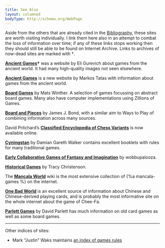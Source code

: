 ```yaml
---
title: See Also
layout: columned
bodyType: http://schema.org/WebPage
---
```


Aside from the others that are already cited in the [Bibliography](/bibliography/), these sites are worth visiting individually. I link them here also in an attempt to combat the loss of information over time; if any of these links stops working then they should still be able to be found on Internet Archive. Links to archives of now-dead sites are marked with †.

**[Ancient Games](https://web.archive.org/web/20221205194033/https://www.ancientgames.org/)†** was a website by Eli Gurevich about games from the ancient world. It had many high-quality images not seen elsewhere.

**[Ancient Games](https://www.ancientgames.org/)** is a new website by Markos Tatas with information about games from the ancient world.

**[Board Games](http://mlwi.magix.net/bg/index.htm)** by Mats Winther. A selection of games focussing on abstract board games. Many also have computer implementations using Zillions of Games.

**[Board and Pieces](https://sites.google.com/site/boardandpieces/home)** by James J. Bond, with a similar aim to Ways to Play of combining information across many sources.

David Pritchard’s **[Classified Encyclopedia of Chess Variants](https://www.jsbeasley.co.uk/encyc.htm)** is now available online.

**[Cyningstan](https://www.cyningstan.com/)** by Damian Gareth Walker contains excellent booklets with rules for many traditional games.

**[Early Collaborative Games of Fantasy and Imagination](https://wobbupalooza.neocities.org/)** by wobbupalooza.

**[Historical Games](https://historicalgames.neocities.org/)** by Tracy Christenson.

The **[Mancala World](https://mancala.fandom.com/wiki/Mancala)** wiki is the most extensive collection of {%a mancala-games %} on the internet.

**[One Bad World](https://onebadworld.fr/)** is an excellent source of information about Chinese and Chinese-derived playing cards, and is probably the most informative site on the whole internet about the game of Chee-Fa.

**[Parlett Games](https://parlettgames.uk/)** by David Parlett has much information on old card games as well as some board games.

---

Other indices of sites:

- Mark “Justin” Waks maintains [an index of games rules](https://jducoeur.org/game-hist/game-rules.html)
